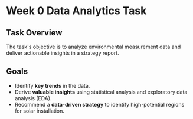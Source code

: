 # Week 0 Data Analytics Task

## Task Overview
The task's objective is to analyze environmental measurement data and deliver actionable insights in a strategy report.

## Goals
- Identify **key trends** in the data.
- Derive **valuable insights** using statistical analysis and exploratory data analysis (EDA).
- Recommend a **data-driven strategy** to identify high-potential regions for solar installation.
